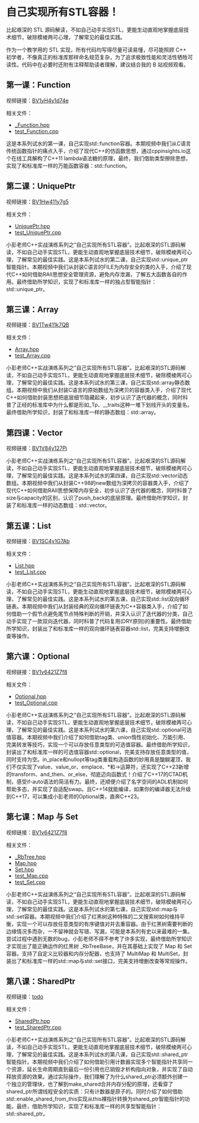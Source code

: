 # 自己实现所有STL容器！

比起艰深的 STL 源码解读，不如自己动手实现STL，更能生动直观地掌握底层技术细节，破除模棱两可心理，了解常见的最佳实践。

作为一个教学用的 STL 实现，所有代码均写得尽量可读易懂，尽可能照顾 C++ 初学者，不像真正的标准库那样命名规范复杂，为了追求极致性能和灵活性牺牲可读性。代码中在必要时还附有注释帮助读者理解，建议结合我的 B 站视频观看。

## 第一课：Function

视频链接：[BV1yH4y1d74e](https://www.bilibili.com/video/BV1yH4y1d74e)

相关文件：

- [_Function.hpp](_Function.hpp)
- [test_Function.cpp](test_Function.cpp)

这是本系列试水的第一课，自己实现std::function容器。本期视频中我们从C语言传统函数指针的痛点入手，介绍了现代C++的仿函数思想，通过cppinsights.io这个在线工具解构了C++11 lambda语法糖的原理，最终，我们借助类型擦除思想，实现了和标准库一样的万能函数容器：std::function。

## 第二课：UniquePtr

视频链接：[BV1Hw411y7g5](https://www.bilibili.com/video/BV1Hw411y7g5)

相关文件：

- [UniquePtr.hpp](UniquePtr.hpp)
- [test_UniquePtr.cpp](test_UniquePtr.cpp)

小彭老师C++实战演练系列之“自己实现所有STL容器”。比起艰深的STL源码解读，不如自己动手实现STL，更能生动直观地掌握底层技术细节，破除模棱两可心理，了解常见的最佳实践。这是本系列试水的第二课，自己实现std::unique_ptr智能指针。本期视频中我们从封装C语言的FILE为内存安全的类的入手，介绍了现代C++如何借助RAII思想安全管理资源，避免内存泄漏，了解五大函数各自的作用。最终借助所学知识，实现了和标准库一样的独占型智能指针：std::unique_ptr。

## 第三课：Array

视频链接：[BV1Tw411k7QB](https://www.bilibili.com/video/BV1Tw411k7QB)

相关文件：

- [Array.hpp](Array.hpp)
- [test_Array.cpp](test_Array.cpp)

小彭老师C++实战演练系列之“自己实现所有STL容器”。比起艰深的STL源码解读，不如自己动手实现STL，更能生动直观地掌握底层技术细节，破除模棱两可心理，了解常见的最佳实践。这是本系列试水的第三课，自己实现std::array静态数组。本期视频中我们从封装C语言的原始数组为深拷贝的容器类入手，介绍了现代C++如何借助封装思想把底层细节隐藏起来，初步认识了迭代器的概念，同时科普了正经的标准库中为什么都是形如_Tp、__traits这种一堆下划线开头的变量名。最终借助所学知识，封装了和标准库一样的静态数组：std::array。

## 第四课：Vector

视频链接：[BV1V84y127Pi](https://www.bilibili.com/video/BV1V84y127Pi)

小彭老师C++实战演练系列之“自己实现所有STL容器”。比起艰深的STL源码解读，不如自己动手实现STL，更能生动直观地掌握底层技术细节，破除模棱两可心理，了解常见的最佳实践。这是本系列试水的第四课，自己实现std::vector动态数组。本期视频中我们从封装C++98的new数组为深拷贝的容器类入手，介绍了现代C++如何借助RAII思想保障内存安全，初步认识了迭代器的概念，同时科普了size与capacity的区别，认识了push_back的底层原理。最终借助所学知识，封装了和标准库一样的动态数组：std::vector。

## 第五课：List

视频链接：[BV1SC4y1G7Ab](https://www.bilibili.com/video/BV1SC4y1G7Ab)

相关文件：

- [List.hpp](List.hpp)
- [test_List.cpp](test_List.cpp)

小彭老师C++实战演练系列之“自己实现所有STL容器”。比起艰深的STL源码解读，不如自己动手实现STL，更能生动直观地掌握底层技术细节，破除模棱两可心理，了解常见的最佳实践。这是本系列试水的第五课，自己实现std::list双向循环链表。本期视频中我们从封装经典的双向循环链表为C++容器类入手，介绍了如何借助一个假节点避免尾节点特殊判断的开销，并深入认识了迭代器的分类，自己动手实现了一款双向迭代器，同时科普了代码复用(DRY原则)的重要性。最终借助所学知识，封装出了和标准库一样的双向循环链表容器std::list，完美支持增删改查等操作。

## 第六课：Optional

视频链接：[BV1v6421Z7f8](https://www.bilibili.com/video/BV1v6421Z7f8)

相关文件：

- [Optional.hpp](Optional.hpp)
- [test_Optional.cpp](test_Optional.cpp)

小彭老师C++实战演练系列之“自己实现所有STL容器”。比起艰深的STL源码解读，不如自己动手实现STL，更能生动直观地掌握底层技术细节，破除模棱两可心理，了解常见的最佳实践。这是本系列试水的第六课，自己实现std::optional可选值容器。本期视频中我们介绍了如何借助tag类、union惰性初始化、万能引用、完美转发等技巧，实现一个可以存放任意类型的可选值容器。最终借助所学知识，封装出了和标准库一样的可选值容器std::optional，完美支持存放任意类型的值，同时支持为空。in_place和nullopt等tag类重载构造函数的妙用真是醍醐灌顶，我们不仅实现了value、value_or、emplace、*和->运算符，还实现了C++23新增的transform、and_then、or_else，彻底迈向函数式！介绍了C++17的CTAD机制，感受if-auto语法的简洁有力。最终，还顺便介绍了名字空间的ADL机制如何帮助多态，并实现了自适配swap。且C++14就能编译，如果你的编译器无法升级到C++17，可以集成小彭老师的Optional类，直奔C++23。

## 第七课：Map 与 Set

视频链接：[BV1v6421Z7f8](https://www.bilibili.com/video/BV1v6421Z7f8)

相关文件：

- [_RbTree.hpp](_RbTree.hpp)
- [Map.hpp](Map.hpp)
- [Set.hpp](Set.hpp)
- [test_Map.cpp](test_Map.cpp)
- [test_Set.cpp](test_Set.cpp)

小彭老师C++实战演练系列之“自己实现所有STL容器”。比起艰深的STL源码解读，不如自己动手实现STL，更能生动直观地掌握底层技术细节，破除模棱两可心理，了解常见的最佳实践。这是本系列试水的第七课，自己实现std::map与std::set容器。本期视频中我们介绍了红黑树这种特殊的二叉搜索树如何维持平衡，实现一个可以存放任意类型的有序键值对并去重容器。由于红黑树需要判断的边缘情况多而杂，一不留神就会写错、写漏，可能是本系列有史以来最难的一集。尝试过程中遇到无数的bug，小彭老师不得不参考了许多实现，最终借助所学知识才实现出了能正确运作的红黑树 _RbTreeBase，并在其基础上实现了 Map 和 Set 容器。支持了自定义比较器和内存分配器，也支持了 MultiMap 和 MultiSet，封装出了和标准库一样的std::map与std::set接口，完美支持增删改查等常规操作。

## 第八课：SharedPtr

视频链接：[todo](https://www.bilibili.com/video/todo)

相关文件：

- [SharedPtr.hpp](SharedPtr.hpp)
- [test_SharedPtr.cpp](test_SharedPtr.cpp)

小彭老师C++实战演练系列之“自己实现所有STL容器”。比起艰深的STL源码解读，不如自己动手实现STL，更能生动直观地掌握底层技术细节，破除模棱两可心理，了解常见的最佳实践。这是本系列试水的第八课，自己实现std::shared_ptr智能指针。本期视频中我们介绍了如何借助引用计数器实现多个智能指针共享同一个资源，延长生命周期直到最后一份引用也已销毁才析构指向对象，并实现了自动释放资源的效果。通过实际操作，我们理解了为什么shared_ptr必须额外创建一个独立的管理块，也了解到make_shared合并内存分配的原理，还看穿了shared_ptr所谓线程安全的实质：只有计数器是原子的。同时介绍了如何借助std::enable_shared_from_this实现从this裸指针转换为shared_ptr智能指针的功能。最终，借助所学知识，实现了和标准库一样的共享型智能指针：std::shared_ptr。
